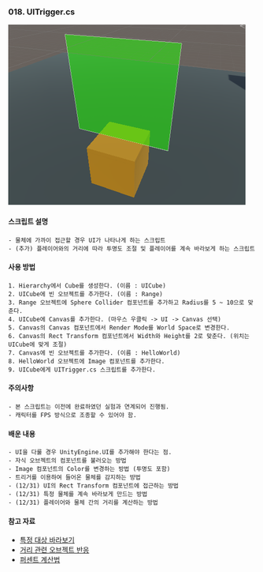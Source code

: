 ### 018. UITrigger.cs

 ![ui_image](./uiCubeImage.PNG)


#### 스크립트 설명
	- 물체에 가까이 접근할 경우 UI가 나타나게 하는 스크립트
	- (추가) 플레이어와의 거리에 따라 투명도 조절 및 플레이어를 계속 바라보게 하는 스크립트


#### 사용 방법
	1. Hierarchy에서 Cube를 생성한다. (이름 : UICube)
	2. UICube에 빈 오브젝트를 추가한다. (이름 : Range)
	3. Range 오브젝트에 Sphere Collider 컴포넌트를 추가하고 Radius를 5 ~ 10으로 맞춘다.
	4. UICube에 Canvas를 추가한다. (마우스 우클릭 -> UI -> Canvas 선택)
	5. Canvas의 Canvas 컴포넌트에서 Render Mode를 World Space로 변경한다.
	6. Canvas의 Rect Transform 컴포넌트에서 Width와 Height를 2로 맞춘다. (위치는 UICube에 맞게 조절)
	7. Canvas에 빈 오브젝트를 추가한다. (이름 : HelloWorld)
	8. HelloWorld 오브젝트에 Image 컴포넌트를 추가한다.
	9. UICube에게 UITrigger.cs 스크립트를 추가한다.


#### 주의사항
	- 본 스크립트는 이전에 완료하였던 실험과 연계되어 진행됨.
	- 캐릭터를 FPS 방식으로 조종할 수 있어야 함. 


#### 배운 내용
	- UI을 다룰 경우 UnityEngine.UI를 추가해야 한다는 점.
	- 자식 오브젝트의 컴포넌트를 불러오는 방법
	- Image 컴포넌트의 Color를 변경하는 방법 (투명도 포함)
	- 트리거를 이용하여 들어온 물체를 감지하는 방법
	- (12/31) UI의 Rect Transform 컴포넌트에 접근하는 방법
	- (12/31) 특정 물체를 계속 바라보게 만드는 방법	
	- (12/31) 플레이어와 물체 간의 거리를 계산하는 방법


#### 참고 자료
 - [특정 대상 바라보기](https://legacy.tistory.com/81)
 - [거리 관련 오브젝트 반응](https://funfunhanblog.tistory.com/29)
 - [퍼센트 계산법](http://mwultong.blogspot.com/2008/01/percent-formula.html)